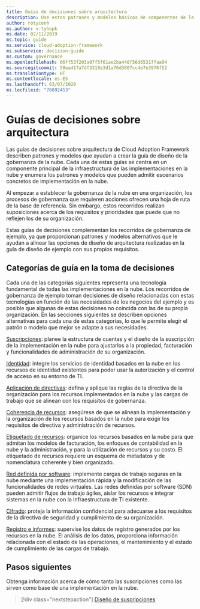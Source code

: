 ```yaml
---
title: Guías de decisiones sobre arquitectura
description: Use estos patrones y modelos básicos de componentes de la infraestructura de implementación en la nube para dar soporte a sus escenarios concretos de implementación en la nube.
author: rotycenh
ms.author: v-tyhopk
ms.date: 02/11/2019
ms.topic: guide
ms.service: cloud-adoption-framework
ms.subservice: decision-guide
ms.custom: governance
ms.openlocfilehash: 66ff53f203a07f5f61ae2ba448f56d6531ffaa94
ms.sourcegitcommit: 58ea417a7df3318e3d1a76d3807cc4e7e3976f52
ms.translationtype: HT
ms.contentlocale: es-ES
ms.lasthandoff: 03/07/2020
ms.locfileid: "78892453"
---
```

# <a name="architectural-decision-guides"></a>Guías de decisiones sobre arquitectura

Las guías de decisiones sobre arquitectura de Cloud Adoption Framework describen patrones y modelos que ayudan a crear la guía de diseño de la gobernanza de la nube. Cada una de estas guías se centra en un componente principal de la infraestructura de las implementaciones en la nube y enumera los patrones y modelos que pueden admitir escenarios concretos de implementación en la nube.

Al empezar a establecer la gobernanza de la nube en una organización, los procesos de gobernanza que requieren acciones ofrecen una hoja de ruta de la base de referencia. Sin embargo, estos recorridos realizan suposiciones acerca de los requisitos y prioridades que puede que no reflejen los de su organización.

Estas guías de decisiones complementan los recorridos de gobernanza de ejemplo, ya que proporcionan patrones y modelos alternativos que le ayudan a alinear las opciones de diseño de arquitectura realizadas en la guía de diseño de ejemplo con sus propios requisitos.

## <a name="decision-guidance-categories"></a>Categorías de guía en la toma de decisiones

Cada una de las categorías siguientes representa una tecnología fundamental de todas las implementaciones en la nube. Los recorridos de gobernanza de ejemplo toman decisiones de diseño relacionadas con estas tecnologías en función de las necesidades de los negocios del ejemplo y es posible que algunas de estas decisiones no coincida con las de su propia organización. En las secciones siguientes se describen opciones alternativas para cada una de estas categorías, lo que le permite elegir el patrón o modelo que mejor se adapte a sus necesidades.

[Suscripciones](./subscriptions/index.md): planee la estructura de cuentas y el diseño de la suscripción de la implementación en la nube para ajustarlos a la propiedad, facturación y funcionalidades de administración de su organización.

[Identidad](./identity/index.md): integre los servicios de identidad basados en la nube en los recursos de identidad existentes para poder usar la autorización y el control de acceso en su entorno de TI.

[Aplicación de directivas](./policy-enforcement/index.md): defina y aplique las reglas de la directiva de la organización para los recursos implementados en la nube y las cargas de trabajo que se alinean con los requisitos de gobernanza.

[Coherencia de recursos](./resource-consistency/index.md): asegúrese de que se alinean la implementación y la organización de los recursos basados en la nube para exigir los requisitos de directiva y administración de recursos.

[Etiquetado de recursos](./resource-tagging/index.md): organice los recursos basados en la nube para que admitan los modelos de facturación, los enfoques de contabilidad en la nube y la administración, y para la utilización de recursos y su costo. El etiquetado de recursos requiere un esquema de metadatos y de nomenclatura coherente y bien organizado.

[Red definida por software](./software-defined-network/index.md): implemente cargas de trabajo seguras en la nube mediante una implementación rápida y la modificación de las funcionalidades de redes virtuales. Las redes definidas por software (SDN) pueden admitir flujos de trabajo ágiles, aislar los recursos e integrar sistemas en la nube con la infraestructura de TI existente.

[Cifrado](./encryption/index.md): proteja la información confidencial para adecuarse a los requisitos de la directiva de seguridad y cumplimiento de su organización.

[Registro e informes](./logging-and-reporting/index.md): supervise los datos de registro generados por los recursos en la nube. El análisis de los datos, proporciona información relacionada con el estado de las operaciones, el mantenimiento y el estado de cumplimiento de las cargas de trabajo.

## <a name="next-steps"></a>Pasos siguientes

Obtenga información acerca de cómo tanto las suscripciones como las sirven como base de una implementación en la nube.

> [!div class="nextstepaction"]
> [Diseño de suscripciones](./subscriptions/index.md)
